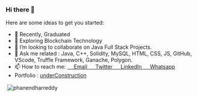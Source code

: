 ### Hi there 👋

Here are some ideas to get you started:

- 🔭 Recently, Graduated
- 🌱 Exploring Blockchain Technology
- 👯 I’m looking to collaborate on Java Full Stack Projects.
- 💬 Ask me related : Java, C++, Solidity, MySQL, HTML, CSS, JS, GitHub, VScode, Truffle Framework, Ganache, Polygon.
- 📫 How to reach me: <a href="phanendharreddykusuma@gmail.com">&emsp; Email </a> <a href="https://twitter.com/phanendharr_ddy"> &emsp; Twitter <a/> <a href="https://www.linkedin.com/in/phanendharreddy/">&emsp; LinkedIn </a> <a href="https://wa.me/917729026081">&emsp; Whatsapp </a>
- Portfolio : <a href="https://phanendharreddy.github.io/"> underConstruction </a>
<p>&nbsp;<img align="center" src="https://github-readme-stats.vercel.app/api?username=phanendharreddy&show_icons=true&locale=en&theme=github_dark" alt="phanendharreddy" /></p>
  
  
